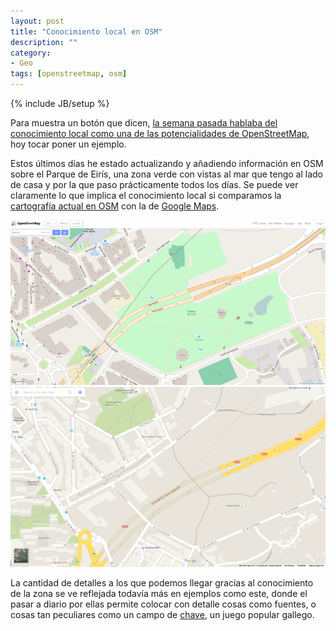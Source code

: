 ```yaml
---
layout: post
title: "Conocimiento local en OSM"
description: ""
category:
- Geo
tags: [openstreetmap, osm]
---
```

{% include JB/setup %}

Para muestra un botón que dicen, [la semana pasada hablaba del conocimiento local como una de las potencialidades de OpenStreetMap](http://psanxiao.com/Dos-ideas-sobre-OpenStreetMap), hoy tocar poner un ejemplo.

Estos últimos días he estado actualizando y añadiendo información en OSM sobre el Parque de Eirís, una zona verde con vistas al mar que tengo al lado de casa y por la que paso prácticamente todos los días. Se puede ver claramente lo que implica el conocimiento local si comparamos la [cartografía actual en OSM](http://www.openstreetmap.org/#map=18/43.34604/-8.39506) con la de [Google Maps](https://www.google.es/maps/@43.3461897,-8.3949905,18z).

![riazor](/assets/images/posts/parque_eiris_osm.png) ![riazor_team](/assets/images/posts/parque_eiris_google.png)

La cantidad de detalles a los que podemos llegar gracias al conocimiento de la zona se ve reflejada todavía más en ejemplos como este, donde el pasar a diario por ellas permite colocar con detalle cosas como fuentes, o cosas tan peculiares como un campo de [chave](https://gl.wikipedia.org/wiki/Xogo_da_chave), un juego popular gallego.